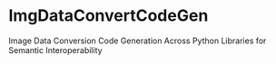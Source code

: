# ImgDataConvertCodeGen
Image Data Conversion Code Generation Across Python Libraries for Semantic Interoperability
